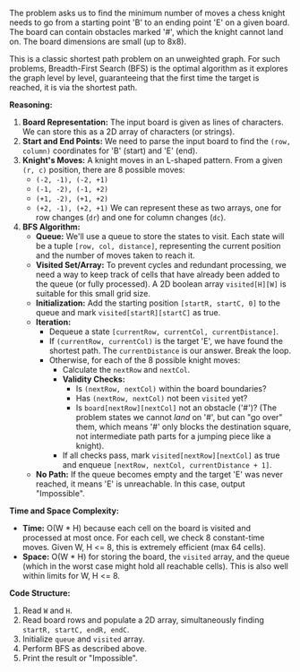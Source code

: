 The problem asks us to find the minimum number of moves a chess knight needs to go from a starting point 'B' to an ending point 'E' on a given board. The board can contain obstacles marked '#', which the knight cannot land on. The board dimensions are small (up to 8x8).

This is a classic shortest path problem on an unweighted graph. For such problems, Breadth-First Search (BFS) is the optimal algorithm as it explores the graph level by level, guaranteeing that the first time the target is reached, it is via the shortest path.

**Reasoning:**

1.  **Board Representation:** The input board is given as lines of characters. We can store this as a 2D array of characters (or strings).
2.  **Start and End Points:** We need to parse the input board to find the `(row, column)` coordinates for 'B' (start) and 'E' (end).
3.  **Knight's Moves:** A knight moves in an L-shaped pattern. From a given `(r, c)` position, there are 8 possible moves:
    *   `(-2, -1), (-2, +1)`
    *   `(-1, -2), (-1, +2)`
    *   `(+1, -2), (+1, +2)`
    *   `(+2, -1), (+2, +1)`
    We can represent these as two arrays, one for row changes (`dr`) and one for column changes (`dc`).
4.  **BFS Algorithm:**
    *   **Queue:** We'll use a queue to store the states to visit. Each state will be a tuple `[row, col, distance]`, representing the current position and the number of moves taken to reach it.
    *   **Visited Set/Array:** To prevent cycles and redundant processing, we need a way to keep track of cells that have already been added to the queue (or fully processed). A 2D boolean array `visited[H][W]` is suitable for this small grid size.
    *   **Initialization:** Add the starting position `[startR, startC, 0]` to the queue and mark `visited[startR][startC]` as true.
    *   **Iteration:**
        *   Dequeue a state `[currentRow, currentCol, currentDistance]`.
        *   If `(currentRow, currentCol)` is the target 'E', we have found the shortest path. The `currentDistance` is our answer. Break the loop.
        *   Otherwise, for each of the 8 possible knight moves:
            *   Calculate the `nextRow` and `nextCol`.
            *   **Validity Checks:**
                *   Is `(nextRow, nextCol)` within the board boundaries?
                *   Has `(nextRow, nextCol)` not been `visited` yet?
                *   Is `board[nextRow][nextCol]` not an obstacle ('#')? (The problem states we cannot *land* on '#', but can "go over" them, which means '#' only blocks the destination square, not intermediate path parts for a jumping piece like a knight).
            *   If all checks pass, mark `visited[nextRow][nextCol]` as true and enqueue `[nextRow, nextCol, currentDistance + 1]`.
    *   **No Path:** If the queue becomes empty and the target 'E' was never reached, it means 'E' is unreachable. In this case, output "Impossible".

**Time and Space Complexity:**
*   **Time:** O(W * H) because each cell on the board is visited and processed at most once. For each cell, we check 8 constant-time moves. Given W, H <= 8, this is extremely efficient (max 64 cells).
*   **Space:** O(W * H) for storing the board, the `visited` array, and the queue (which in the worst case might hold all reachable cells). This is also well within limits for W, H <= 8.

**Code Structure:**

1.  Read `W` and `H`.
2.  Read board rows and populate a 2D array, simultaneously finding `startR, startC, endR, endC`.
3.  Initialize `queue` and `visited` array.
4.  Perform BFS as described above.
5.  Print the result or "Impossible".
